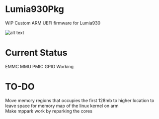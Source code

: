 # Lumia930Pkg
WIP Custom ARM UEFI firmware for Lumia930

![alt text](https://blog.rickliu.im/wp-content/uploads/2019/04/IMG_20190308_220745.jpg "Boot manager on Lumia930")

# Current Status
EMMC MMU PMIC GPIO Working

# TO-DO
Move memory regions that occupies the first 128mb to higher location to leave space for memory map of the linux kernel on arm\
Make mppark work by reparking the cores

